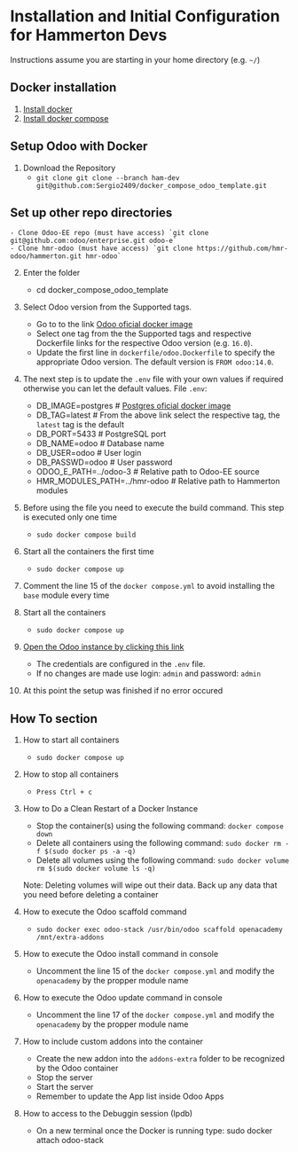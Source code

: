 # Installation and Initial Configuration for Hammerton Devs
Instructions assume you are starting in your home directory (e.g. `~/`)

## Docker installation
1. [Install docker](https://docs.docker.com/get-docker/)
2. [Install docker compose](https://docs.docker.com/compose/install/)

## Setup Odoo with Docker
1. Download the Repository
    - `git clone git clone --branch ham-dev git@github.com:Sergio2409/docker_compose_odoo_template.git`

## Set up other repo directories
    - Clone Odoo-EE repo (must have access) `git clone git@github.com:odoo/enterprise.git odoo-e`
    - Clone hmr-odoo (must have access) `git clone https://github.com/hmr-odoo/hammerton.git hmr-odoo`

2. Enter the folder
    - cd docker_compose_odoo_template

3. Select Odoo version from the Supported tags.
    - Go to to the link [Odoo oficial docker image](https://registry.hub.docker.com/_/odoo/)
    - Select one tag from the the Supported tags and respective Dockerfile links for the respective Odoo version (e.g. `16.0`).
    - Update the first line in `dockerfile/odoo.Dockerfile` to specify the appropriate Odoo version. The default version is `FROM odoo:14.0`.

4. The next step is to update the `.env` file with your own values if required otherwise you can let the default values.
	File `.env`:
    - DB_IMAGE=postgres              # [Postgres oficial docker image](https://registry.hub.docker.com/_/postgres)
    - DB_TAG=latest                  # From the above link select the respective tag, the `latest` tag is the default
    - DB_PORT=5433                   # PostgreSQL port
    - DB_NAME=odoo                   # Database name
    - DB_USER=odoo                   # User login
    - DB_PASSWD=odoo                 # User password
    - ODOO_E_PATH=../odoo-3          # Relative path to Odoo-EE source
    - HMR_MODULES_PATH=../hmr-odoo   # Relative path to Hammerton modules
5. Before using the file you need to execute the build command. This step is executed only one time
    - `sudo docker compose build`

6. Start all the containers the first time
    - `sudo docker compose up`

7. Comment the line 15 of the `docker compose.yml` to avoid installing the `base` module every time

8. Start all the containers
    - `sudo docker compose up`

9. [Open the Odoo instance by clicking this link](http://localhost:8069/)
    - The credentials are configured in the `.env` file.
    - If no changes are made use login: `admin` and password: `admin`

10. At this point the setup was finished if no error occured

## How To section
1. How to start all containers
    - `sudo docker compose up`

2. How to stop all containers
    - `Press Ctrl + c`

3. How to Do a Clean Restart of a Docker Instance
    - Stop the container(s) using the following command: `docker compose down`
    - Delete all containers using the following command: `sudo docker rm -f $(sudo docker ps -a -q)`
    - Delete all volumes using the following command: `sudo docker volume rm $(sudo docker volume ls -q)`

    Note: Deleting volumes will wipe out their data. Back up any data that you need before deleting a container

4. How to execute the Odoo scaffold command

    - `sudo docker exec odoo-stack /usr/bin/odoo scaffold openacademy /mnt/extra-addons`

5. How to execute the Odoo install command in console

    - Uncomment the line 15 of the `docker compose.yml` and modify the `openacademy` by the propper module name

6. How to execute the Odoo update command in console

    - Uncomment the line 17 of the `docker compose.yml` and modify the `openacademy` by the propper module name

7. How to include custom addons into the container

    - Create the new addon into the `addons-extra` folder to be recognized by the Odoo container
    - Stop the server
    - Start the server
    - Remember to update the App list inside Odoo Apps

8. How to access to the Debuggin session (Ipdb)
    - On a new terminal once the Docker is running type: sudo docker attach odoo-stack
